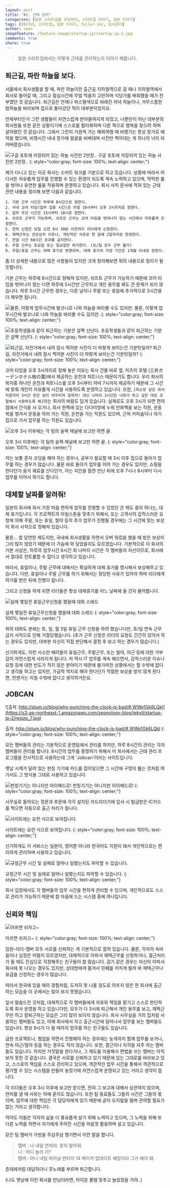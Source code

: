 ```yaml
---
layout: post
title: "#2. 근태 관리"
categories: [일본 스타트업을 코딩하다, 스타트업 이야기, 일본 이야기]
tags: [2017년, 스타트업, 일본 이야기, fuller-inc, 입사관리]
author: seon
imagefeature: /feature-image/startup-jp/startup-jp-2.jpg
comments: true
share: true
---
```


>일본 스타트업에서는 어떻게 근태를 관리하는지 이야기 해봅니다.

## 퇴근길, 파란 하늘을 보다.


서울에서 회사생활을 할 때, 파란 하늘이란 출근길 지하철역으로 갈 때나 지하철역에서 회사로 들어갈 때, 그리고 점심시간에 무얼 먹을지 고민하며 식당가를 배회했을 때가 전부였던 것 같습니다. 퇴근길은 언제나 파스텔색으로 바래진 저녁 하늘이나, 거무스름한 밤하늘을 바라보며 집으로 돌아갔던 적이 대부분이었지요.



언제부터인가 그런 생활들이 자연스럽게 받아들여지게 되었고, 나뿐만이 아닌 대부분의 회사원들 또한 같은 상황이기에 스스로를 합리화하며 다른 쪽으로 행복을 찾으려 하며 살아왔던 것 같습니다. 그래서 그런지 가끔씩 가는 해외여행 때 비행기는 항상 창가로 예약을 했으며, 비행시간 내내 창가에 얼굴을 비벼대며 사진만 찍어대는 게 하나의 낙이 되어버렸습니다.



![구글 포토에 저장되어 있는 하늘 사진만 2만장..](https://s3-ap-northeast-1.amazonaws.com/seonology-blog/jekyll/startup-jp-2/resize_1.jpg)
구글 포토에 저장되어 있는 하늘 사진만 2만장..
{: style="color:gray; font-size: 100%; text-align: center;"}


제가 다니고 있는 이곳 회사는 스마트 워크를 기본으로 하고 있습니다. 상황에 따라서 어디서든 자유롭게 업무를 진행할 수 있는 환경이 되도록 계속 노력하고 있으며, 딱딱한 룰을 벗어나 유연한 룰을 적용하며 운영하고 있습니다. 회사 사칙 문서에 적혀 있는 근태 관련 내용을 정리해 보면 다음과 같습니다.


```
1. 기본 근무 시간은 하루에 8시간으로 정한다.
2. 사내 코어 타임(업무 집중 시간)은 아침 10시부터 오후 3시까지로 정한다.
3. 업무 우선 시간은 15시부터 18시로 정한다.
4. 쉬프트 근무가 가능하며, 쉬프트 근무는 코어 타임을 벗어나지 않는 시간에서 자유롭게 조정한다.
5. 연차 신청은 당일 오전 9시 30분 이전까지 리더에게 신청한다.
6. 재택근무는 건강상의 이유나, 개인적인 사유로 한 달에 2일까지로 한정한다.
7. 잔업 시간 60시간 초과를 금지한다.
8. 주말 근무는 토요일 또는 일요일만 허가한다. (토/일 모두 근무 불가)
9. 주말/휴일 근무는 대체 휴가로 변경되며, 대체 휴가의 지정 기간은 1개월 이내로 정한다.
```

좀 더 상세한 내용으로 많은 사항들이 있지만 크게 정리해보면 위의 내용으로 정리가 될 듯합니다.



기본 근무는 하루에 8시간으로 정해져 있지만, 쉬프트 근무가 가능하기 때문에 코어 타임을 벗어나지 않는 다면 하루에 5시간만 근무하고 개인 용무를 봐도 큰 문제가 되지 않습니다. 하루 5시간 근무한 경우는, 다른 날이나 주말 또는 휴일에 추가적으로 3시간을 더 채우면 됩니다.



![물론, 이렇게 업무시간에 발코니로 나와 하늘을 바라볼 수도 있지만.](https://s3-ap-northeast-1.amazonaws.com/seonology-blog/jekyll/startup-jp-2/resize_2.jpg)
물론, 이렇게 업무시간에 발코니로 나와 하늘을 바라볼 수도 있지만.
{: style="color:gray; font-size: 100%; text-align: center;"}

![초등학생들과 같이 퇴근하는 기분은 살짝 신난다.](https://s3-ap-northeast-1.amazonaws.com/seonology-blog/jekyll/startup-jp-2/resize_3.jpg)
초등학생들과 같이 퇴근하는 기분은 살짝 신난다.
{: style="color:gray; font-size: 100%; text-align: center;"}

![퇴근길, 자전거에서 내려 잠시 찍어본 사진이 더 파랗게 보이는건 기분탓일까?](https://s3-ap-northeast-1.amazonaws.com/seonology-blog/jekyll/startup-jp-2/resize_4.jpg)
퇴근길, 자전거에서 내려 잠시 찍어본 사진이 더 파랗게 보이는건 기분탓일까?
{: style="color:gray; font-size: 100%; text-align: center;"}


코어 타임을 오후 3시까지로 정해 놓은 이유는 회사 건물 바로 옆, 미츠이 호텔 (三井ガーデンホテル柏の葉)에서 제공하는 온천과 피트니스 때문이기도 합니다. 우리 회사의 복지중 하나인 온천과 피트니스를 오후 3시부터 저녁 7시까지 제공하기 때문에 그 시간에 맞춰 개인이 자유롭게 시간을 사용하도록 운영하고 있습니다. 또한, `[최소한 같은 회사 직원끼리 5시간 만은 같이 어우러져 일하자! 대신 나머지 3시간은 너희가 하고 싶은 대로 조절해서 사용하도록 해]`라는 회사의 바람도 담겨 있습니다. 실제로도 오후 3시가 되면 편의점에서 간식을 사 오거나, 회사 한쪽에 있는 다다미방에 누워 만화책을 보는 직원, 운동복을 챙겨서 운동을 하러 가는 직원, 온천을 가는 직원도 있으며, 근처 커피숍이나 자기 집으로 가서 업무를 하는 직원도 있습니다. 


![오후 3시 이후에는 각 팀의 슬랙 채널에 보고만 하면 끝.](https://s3-ap-northeast-1.amazonaws.com/seonology-blog/jekyll/startup-jp-2/resize_5.png)

오후 3시 이후에는 각 팀의 슬랙 채널에 보고만 하면 끝.
{: style="color:gray; font-size: 100%; text-align: center;"}

저는 보통 혼자 코딩을 해야 하는 경우나, 공부가 필요할 때 3시 이후 집으로 돌아가 업무를 하는 경우가 많습니다. 물론 바로 돌아가 업무를 이어 가는 경우도 있지만, 쇼핑을 한다던가 음식 재료를 산다던가, 아는 지인을 잠깐 만난 뒤에 오후 7시나 8시부터 다시 업무를 이어서 하기도 합니다. 



## 대체할 날짜를 알려줘!


일본의 회사에 와서 가장 마음 편하게 업무를 진행할 수 있었던 큰 제도 중의 하나는, 대체 휴가입니다. 각 프로젝트의 마일스톤을 맞추기 위해서, 또는 고객사의 갑작스러운 요청에 의해 주말, 또는 휴일, 철야 등의 추가 업무가 진행될 경우에는 그 시간에 맞는 보상이 회사 사칙으로 정해져 있습니다.



물론... 참 당연한 제도지만, 국내에 회사생활을 하면서 오버 워킹을 했을 때 받은 보상이 그리 많지 않았기 때문에 더 가슴에 와 닿았을지도 모르겠습니다. 기본적으로 이 회사의 기본 사상은, 하루의 업무시간 8시간 외 나머지 시간은 각 멤버들의 자산이므로, 회사에서 절대로 컨트롤할 수 없다고 생각하고 있습니다.



따라서, 휴일이나, 주말 근무에 대해서는 확실하게 대체 휴가를 명시해서 보상해주고 있습니다. 다만, 휴일이나 주말 근무를 하기 위해서는 정당한 사유가 있어야 하며 리더에게 허가를 받은 뒤에 진행이 됩니다.

그리고 신청을 하게 되면 리더들은 항상 대체휴가를 어느 날짜에 쓸 건지 물어봅니다.


![실제 몇일전 휴일근무신청을 했을때 대화 스레드](https://s3-ap-northeast-1.amazonaws.com/seonology-blog/jekyll/startup-jp-2/resize_6.png)

실제 몇일전 휴일근무신청을 했을때 대화 스레드
{: style="color:gray; font-size: 100%; text-align: center;"}

위의 대화도 본래는 토, 일, 월 3일 휴일 근무 신청을 하려 했습니다만, 토/일 연속 근무 금지 사칙으로 인해 거절당했습니다. (추가 근무 신청은 리더의 요청도 간간히 있어서 하는 경우도 있지만, 대부분 자신이 직접 판단해서 결정 후 보고 하는 경우가 많습니다.)



신기하게도, 이런 사소한 배려들이 휴일근무, 주말근무, 또는 철야, 야근 등에 대한 거부감이 자연스럽게 사라지게 됩니다. 저 역시 IT 업무를 계속 해오면서, 갑작스러운 이슈나 요청 등에 대한 빈도가 적지 않은 분야이기 때문에 불가피한 상황에서는 할 수밖에 없다고 생각을 하고는 있지만, 가급적 억지로 해야 한다던가 적절한 보상을 받지 않게 된다면, 언젠가는 지칠 수밖에 없다고 생각하거든요.



## JOBCAN

![출처 :http://plum.io/blog/why-punching-the-clock-is-bad/#.WWe1Gk6LQkl](https://s3-ap-northeast-1.amazonaws.com/seonology-blog/jekyll/startup-jp-2/resize_7.jpg)

출처 :http://plum.io/blog/why-punching-the-clock-is-bad/#.WWe1Gk6LQkl
{: style="color:gray; font-size: 100%; text-align: center;"}

모든 멤버들의 관리는 기본적으로 운영팀에서 관리를 하지만, 하루 8시간의 관리는 각자 멤버들이 관리를 합니다. 8시간의 업무를 증명하기 위해서 이 회사에서는 근태 관리 프로그램을 전사적으로 사용하는데 그게 'Jobcan'이라는 사이트입니다.



옛날 시계가 달려 있는 펀칭 기기에 카드를 집어넣으면 그 시간에 구멍이 뚫는 것처럼 여기서도 그 방식을 그대로 사용하고 있습니다.


![펀칭기기는 아니지만 아이패드로!](https://s3-ap-northeast-1.amazonaws.com/seonology-blog/jekyll/startup-jp-2/resize_8.jpg)
펀칭기기는 아니지만 아이패드로!
{: style="color:gray; font-size: 100%; text-align: center;"}

사무실로 들어오는 정문과 후문에 각각 설치된 카드리더기에 입사 시 발급받은 IC카드를 찍으면 자동으로 출근 처리가 됩니다. 

![사이트에는 요런 식으로 보여집니다.](https://s3-ap-northeast-1.amazonaws.com/seonology-blog/jekyll/startup-jp-2/resize_9.png)

사이트에는 요런 식으로 보여집니다.
{: style="color:gray; font-size: 100%; text-align: center;"}

신기하게도 이 서비스는 일본어, 영어뿐 아니라 한국어도 지원이 돼서 개인적으로는 편리하게 관리하며 사용하고 있습니다.

![규정근무 시간 및 실제로 얼마나 일했는지도 파악할 수 있습니다.](https://s3-ap-northeast-1.amazonaws.com/seonology-blog/jekyll/startup-jp-2/resize_10.png)

규정근무 시간 및 실제로 얼마나 일했는지도 파악할 수 있습니다.
{: style="color:gray; font-size: 100%; text-align: center;"}

회사 입장에서도 각 멤버들의 업무 시간을 편하게 관리할 수 있으며, 개인적으로도 스스로 관리가 가능하기 때문에 참 마음에 드는 시스템 중에 하나입니다. 



## 신뢰와 책임

![아프면 쉬자고~](https://s3-ap-northeast-1.amazonaws.com/seonology-blog/jekyll/startup-jp-2/resize_11.png)

아프면 쉬자고~
{: style="color:gray; font-size: 100%; text-align: center;"}


임원-리더-멤버 모두 서로를 신뢰하는 게 기본적으로 깔려 있습니다. 물론, 각자의 속마음이나 심정은 어떨지 모르겠지만, 대체적으로 아파서 재택근무를 신청하거나, 결근처리가 될 때도 진심으로 걱정해주는 친구들이 참 많습니다. 감기 같은 경우는 자신이 아파서 회사에 못 나오는 경우도 있지만, 상대방에게 옮겨서 민폐를 끼치게 될까 봐 재택근무나 유급을 신청하는 경우가 많습니다.

따라서 한국에 있을 때의 경험처럼, 도저히 못 나올 정도로 아프지 않은 한 회사에 출근하는 모습을 이 곳에서는 많이 보지 못했습니다. 



앞서 말씀드린 것처럼, 대체적으로 각 멤버들에게 자유와 책임을 맡기고 스스로 판단하도록 회사 운영을 하고 있습니다만, 모두가 다 3시에 퇴근해서 개인 용무를 보고, 재택근무만 하고 칼퇴근하는 모습은 그리 많이 보이지 않습니다. 회사 사무실을 거의 집처럼 사용하는 멤버들도 있고, 아예 회사에서 자고 출근시간에 일어나서 업무를 보는 멤버들도 있습니다. 항상 9시가 다 될 때까지 업무를 하는 친구들도 있습니다.



급한 프로젝트나, 협업을 하면서 진행해야 하는 경우에는 늦게까지 함께 업무를 보거나, 연속 야근/철야 등을 하는 경우도 적지 않습니다. 또한, 결근이나 지각을 자주 하는 멤버들도 있습니다. 하지만 거짓말을 한다거나, 그 제도를 이용해서 편법을 쓰는 멤버는 아직 보지 못한 것 같습니다. 결국은 서로를 신뢰하고 있기 때문에 있는 그대로를 바라보고 있고, 스스로의 책임을 스스로 관리하고 있으며, 객관적인 업무 시간을 통해서 객관적으로 평가할 수 있는 시스템을 만들어 놓았기에 자연스럽게 운영되고 있는 거라고 생각이 듭니다.



각 리더들은 오후 3시 이후에 보고만 받으면, 전혀 그 보고에 대해서 상관하지 않으며, 연차를 낼 때 사유는 아예 묻지도 않습니다. 또한 팀 동료들도 그들의 시간은 그들의 몫이며, 업무에 대한 책임은 각 담당자에게 있기 때문에 굳이 오지랖을 떨며 관여할 필요가 없는 거라고 생각합니다. 



적어도 이들은 각자의 삶을 더 풍요롭게 살기 위해 노력하고 있으며, 그 노력을 위해 또 다른 노력을 하면서 자기에게 주어진 시간을 마음껏 활용하며 살고 있습니다. 



같은 팀 멤버가 가방을 주섬주섬 챙기면서 이런 말을 합니다.

>멤버 : 나 내일 연차야. 찾지 말아줘. <br>
나 : 어디 놀러 가? <br>
멤버 : 아니 내일 파이널 판타지 14 메이저 업데이트 예정이라 그거 해야 돼. <br>

츤데레처럼 대답하더니 콧노래를 부르며 퇴근합니다.



(나도 옛날에 이런 회사를 만났더라면, 아이온 풀템 맞추고 놀았었을 거야..)